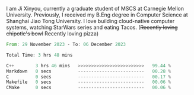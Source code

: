 I am Ji Xinyou, currently a graduate student of MSCS at Carnegie Mellon University. Previously, I received my B.Eng degree in Computer Science at Shanghai Jiao Tong University.
I love building cloud-native computer systems, watching StarWars series and eating Tacos. (~~Recently loving chipotle's bowl~~ Recently loving pizza)

<!--START_SECTION:waka-->

```rust
From: 29 November 2023 - To: 06 December 2023

Total Time: 3 hrs 48 mins

C++        3 hrs 46 mins   >>>>>>>>>>>>>>>>>>>>>>>>>   99.44 %
Markdown   0 secs          -------------------------   00.28 %
C          0 secs          -------------------------   00.17 %
Makefile   0 secs          -------------------------   00.06 %
CMake      0 secs          -------------------------   00.06 %
```

<!--END_SECTION:waka-->
